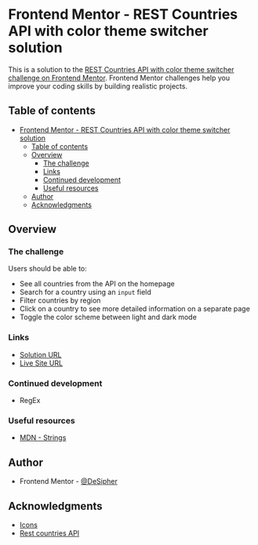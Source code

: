 # Frontend Mentor - REST Countries API with color theme switcher solution

This is a solution to the [REST Countries API with color theme switcher challenge on Frontend Mentor](https://www.frontendmentor.io/challenges/rest-countries-api-with-color-theme-switcher-5cacc469fec04111f7b848ca). Frontend Mentor challenges help you improve your coding skills by building realistic projects. 

## Table of contents

- [Frontend Mentor - REST Countries API with color theme switcher solution](#frontend-mentor---rest-countries-api-with-color-theme-switcher-solution)
  - [Table of contents](#table-of-contents)
  - [Overview](#overview)
    - [The challenge](#the-challenge)
    - [Links](#links)
    - [Continued development](#continued-development)
    - [Useful resources](#useful-resources)
  - [Author](#author)
  - [Acknowledgments](#acknowledgments)


## Overview

### The challenge

Users should be able to:

- See all countries from the API on the homepage
- Search for a country using an `input` field
- Filter countries by region
- Click on a country to see more detailed information on a separate page
- Toggle the color scheme between light and dark mode


### Links

- [Solution URL](https://gitlab.com/webdev-challenges/rest-countries)
- [Live Site URL](https://benevolent-wisp-773a15.netlify.app/)

### Continued development

- RegEx


### Useful resources

- [MDN - Strings](https://developer.mozilla.org/en-US/docs/Web/JavaScript/Reference/Global_Objects/String)
## Author

- Frontend Mentor - [@DeSipher](https://www.frontendmentor.io/profile/de-sipher)


## Acknowledgments

- [Icons](https://icons8.com/icons/set/arrow)
- [Rest countries API](https://restcountries.com/)
